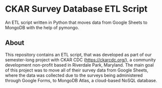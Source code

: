 # CKAR Survey Database ETL Script

An ETL script written in Python that moves data from Google Sheets to MongoDB with the help of pymongo.

## About
This repository contains an ETL script, that was developed as part of our semester-long project with CKAR CDC (https://ckarcdc.org/), a community development non-profit based in Riverdale Park, Maryland. The main goal of this project was to move all of their survey data from Google Sheets, where the data was collected due to the surveys being administered through Google Forms, to MongoDB Atlas, a cloud-based NoSQL database.
